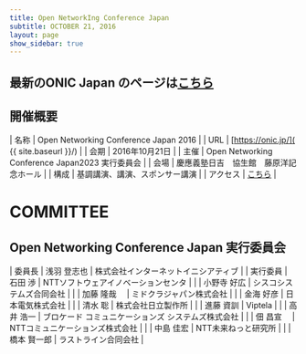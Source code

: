 ```yaml
---
title: Open NetworkIng Conference Japan
subtitle: OCTOBER 21, 2016
layout: page
show_sidebar: true
---
```

## 最新のONIC Japan のページは[こちら](https://onic.jp/)

## 開催概要

| 名称     | Open Networking Conference Japan 2016 |
| URL      | [https://onic.jp/]( {{ site.baseurl }}/) |
| 会期     | 2016年10月21日 |
| 主催     | Open Networking Conference Japan2023 実行委員会 |
| 会場     | 慶應義塾日吉　協生館　藤原洋記念ホール |
| 構成     | 基調講演、講演、スポンサー講演 |
| アクセス | [こちら]({{site.baseurl}}/access/) | 

# COMMITTEE
## Open Networking Conference Japan 実行委員会

| 委員長 | 浅羽 登志也 | 株式会社インターネットイニシアティブ | 
| 実行委員 | 石田 渉 | NTTソフトウェアイノベーションセンタ | 
| | 小野寺 好広 | シスコシステムズ合同会社 |
| | 加藤 隆哉 　| ミドクラジャパン株式会社 |
| | 金海 好彦 | 日本電気株式会社 | 
| | 清水 聡 | 株式会社日立製作所 |
| | 進藤 資訓 | Viptela |
| | 高井 浩一 | ブロケード コミュニケーションズ システムズ株式会社 |
| | 佃 昌宣 　| NTTコミュニケーションズ株式会社 |
| | 中島 佳宏 | NTT未来ねっと研究所 |
| | 橋本 賢一郎 | ラストライン合同会社 |
